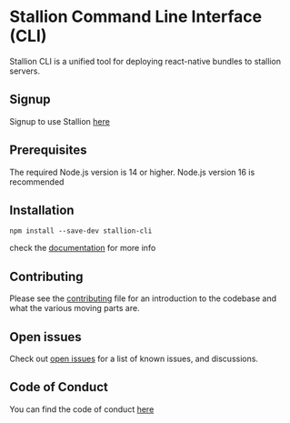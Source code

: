 # Stallion Command Line Interface (CLI)

Stallion CLI is a unified tool for deploying react-native bundles to stallion servers.

## Signup
Signup to use Stallion [here](https://app.stalliontech.io/)

## Prerequisites

The required Node.js version is 14 or higher.
Node.js version 16 is recommended

## Installation

```
npm install --save-dev stallion-cli
```

check the [documentation](https://docs.stalliontech.io/docs/StallionCli/intro) for more info 

## Contributing

Please see the [contributing](./CONTRIBUTING.md) file
for an introduction to the codebase and what the various moving parts are.

## Open issues

Check out [open issues](https://github.com/stallion-tech/stallion-cli/issues) for a list of known issues, and discussions.

## Code of Conduct

You can find the code of conduct [here](./CODE_OF_CONDUCT.md)